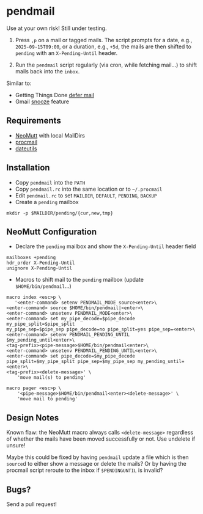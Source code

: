 # pendmail

Use at your own risk! Still under testing.

1. Press `,p` on a mail or tagged mails. The script prompts for a date, 
   e.g., `2025-09-15T09:00`, or a duration, e.g., `+5d`, the mails are then 
   shifted to `pending` with an `X-Pending-Until` header.

2. Run the `pendmail` script regularly (via cron, while fetching mail...) to 
   shift mails back into the `inbox`.

Similar to:
* Getting Things Done [defer mail](https://gettingthingsdone.com/wp-content/uploads/2014/10/GettingEmail.pdf)
* Gmail [snooze](https://support.google.com/mail/answer/7622010?hl=en&co=GENIE.Platform%3DDesktop) feature

## Requirements

* [NeoMutt](https://neomutt.org) with local MailDirs
* [procmail](https://porkmail.org/era/procmail/quickref)
* [dateutils](https://www.fresse.org/dateutils/)

## Installation

* Copy `pendmail` into the `PATH`
* Copy `pendmail.rc` into the same location or to `~/.procmail`
* Edit `pendmail.rc` to set `MAILDIR`, `DEFAULT`, `PENDING`, `BACKUP`
* Create a `pending` mailbox
```
mkdir -p $MAILDIR/pending/{cur,new,tmp}
```

## NeoMutt Configuration

* Declare the `pending` mailbox and show the `X-Pending-Until` header field
```
mailboxes +pending
hdr_order X-Pending-Until
unignore X-Pending-Until
```

* Macros to shift mail to the `pending` mailbox (update 
  `$HOME/bin/pendmail`...)
```
macro index <esc>p \
   '<enter-command> setenv PENDMAIL_MODE source<enter>\
<enter-command> source $HOME/bin/pendmail|<enter>\
<enter-command> unsetenv PENDMAIL_MODE<enter>\
<enter-command> set my_pipe_decode=$pipe_decode my_pipe_split=$pipe_split 
my_pipe_sep=$pipe_sep pipe_decode=no pipe_split=yes pipe_sep=<enter>\
<enter-command> setenv PENDMAIL_PENDING_UNTIL $my_pending_until<enter>\
<tag-prefix><pipe-message>$HOME/bin/pendmail<enter>\
<enter-command> unsetenv PENDMAIL_PENDING_UNTIL<enter>\
<enter-command> set pipe_decode=$my_pipe_decode pipe_split=$my_pipe_split pipe_sep=$my_pipe_sep my_pending_until=<enter>\
<tag-prefix><delete-message>' \
    'move mail(s) to pending'

macro pager <esc>p \
    '<pipe-message>$HOME/bin/pendmail<enter><delete-message>' \
    'move mail to pending'
```

## Design Notes

Known flaw: the NeoMutt macro always calls `<delete-message>` regardless of 
whether the mails have been moved successfully or not. Use undelete if 
unsure!

Maybe this could be fixed by having `pendmail` update a file which is then 
`source`d to either show a message or delete the mails? Or by having the 
procmail script reroute to the inbox if `$PENDINGUNTIL` is invalid?

## Bugs?

Send a pull request!


